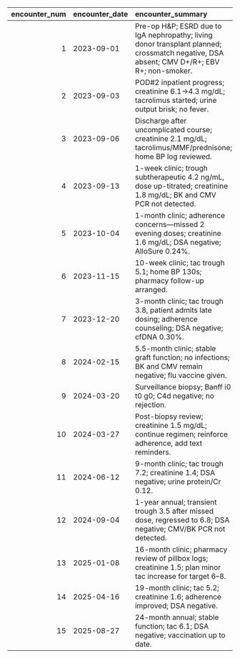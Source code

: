 |   encounter_num | encounter_date   | encounter_summary                                                                                                                         |
|----------------:|:-----------------|:------------------------------------------------------------------------------------------------------------------------------------------|
|               1 | 2023-09-01       | Pre-op H&P; ESRD due to IgA nephropathy; living donor transplant planned; crossmatch negative, DSA absent; CMV D+/R+; EBV R+; non-smoker. |
|               2 | 2023-09-03       | POD#2 inpatient progress; creatinine 6.1→4.3 mg/dL; tacrolimus started; urine output brisk; no fever.                                     |
|               3 | 2023-09-06       | Discharge after uncomplicated course; creatinine 2.1 mg/dL; tacrolimus/MMF/prednisone; home BP log reviewed.                              |
|               4 | 2023-09-13       | 1-week clinic; trough subtherapeutic 4.2 ng/mL, dose up-titrated; creatinine 1.8 mg/dL; BK and CMV PCR not detected.                      |
|               5 | 2023-10-04       | 1-month clinic; adherence concerns—missed 2 evening doses; creatinine 1.6 mg/dL; DSA negative; AlloSure 0.24%.                            |
|               6 | 2023-11-15       | 10-week clinic; tac trough 5.1; home BP 130s; pharmacy follow-up arranged.                                                                |
|               7 | 2023-12-20       | 3-month clinic; tac trough 3.8, patient admits late dosing; adherence counseling; DSA negative; cfDNA 0.30%.                              |
|               8 | 2024-02-15       | 5.5-month clinic; stable graft function; no infections; BK and CMV remain negative; flu vaccine given.                                    |
|               9 | 2024-03-20       | Surveillance biopsy; Banff i0 t0 g0; C4d negative; no rejection.                                                                          |
|              10 | 2024-03-27       | Post-biopsy review; creatinine 1.5 mg/dL; continue regimen; reinforce adherence, add text reminders.                                      |
|              11 | 2024-06-12       | 9-month clinic; tac trough 7.2; creatinine 1.4; DSA negative; urine protein/Cr 0.12.                                                      |
|              12 | 2024-09-04       | 1-year annual; transient trough 3.5 after missed dose, regressed to 6.8; DSA negative; CMV/BK PCR not detected.                           |
|              13 | 2025-01-08       | 16-month clinic; pharmacy review of pillbox logs; creatinine 1.5; plan minor tac increase for target 6–8.                                 |
|              14 | 2025-04-16       | 19-month clinic; tac 5.2; creatinine 1.6; adherence improved; DSA negative.                                                               |
|              15 | 2025-08-27       | 24-month annual; stable function; tac 6.1; DSA negative; vaccination up to date.                                                          |